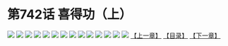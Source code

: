 # 第742话 喜得功（上）
![](https://mhpic.xiaomingtaiji.net/comic/D/斗破苍穹/第742话F1_262372/1.jpg-zymk.middle.webp)
![](https://mhpic.xiaomingtaiji.net/comic/D/斗破苍穹/第742话F1_262372/2.jpg-zymk.middle.webp)
![](https://mhpic.xiaomingtaiji.net/comic/D/斗破苍穹/第742话F1_262372/3.jpg-zymk.middle.webp)
![](https://mhpic.xiaomingtaiji.net/comic/D/斗破苍穹/第742话F1_262372/4.jpg-zymk.middle.webp)
![](https://mhpic.xiaomingtaiji.net/comic/D/斗破苍穹/第742话F1_262372/5.jpg-zymk.middle.webp)
![](https://mhpic.xiaomingtaiji.net/comic/D/斗破苍穹/第742话F1_262372/6.jpg-zymk.middle.webp)
![](https://mhpic.xiaomingtaiji.net/comic/D/斗破苍穹/第742话F1_262372/7.jpg-zymk.middle.webp)
![](https://mhpic.xiaomingtaiji.net/comic/D/斗破苍穹/第742话F1_262372/8.jpg-zymk.middle.webp)
![](https://mhpic.xiaomingtaiji.net/comic/D/斗破苍穹/第742话F1_262372/9.jpg-zymk.middle.webp)
![](https://mhpic.xiaomingtaiji.net/comic/D/斗破苍穹/第742话F1_262372/10.jpg-zymk.middle.webp)
![](https://mhpic.xiaomingtaiji.net/comic/D/斗破苍穹/第742话F1_262372/11.jpg-zymk.middle.webp)
![](https://mhpic.xiaomingtaiji.net/comic/D/斗破苍穹/第742话F1_262372/12.jpg-zymk.middle.webp)
![](https://mhpic.xiaomingtaiji.net/comic/D/斗破苍穹/第742话F1_262372/13.jpg-zymk.middle.webp)
![](https://mhpic.xiaomingtaiji.net/comic/D/斗破苍穹/第742话F1_262372/14.jpg-zymk.middle.webp)
[【上一章】](./745.md)
[【目录】](./README.md)
[【下一章】](./747.md)

